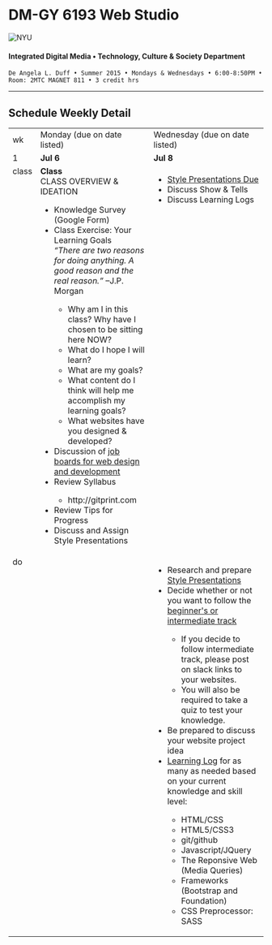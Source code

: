 # DM-GY 6193 Web Studio

![NYU](http://ws2.polishedsolid.com/de/nyu_soe_logo.png)
#### Integrated Digital Media • Technology, Culture & Society Department

    De Angela L. Duff • Summer 2015 • Mondays & Wednesdays • 6:00-8:50PM • Room: 2MTC MAGNET 811 • 3 credit hrs

---

## Schedule Weekly Detail

<table>
<tr>
<td>wk</td>
<td>Monday (due on date listed)</td>
<td>Wednesday (due on date listed)</td>
</tr>
<!-- first week -->
<tr>
        <td valign="top" width="4%">1</td>
        <td valign="top" width="48%"><strong>Jul 6</strong></td>
        <td valign="top" width="48%"><strong>Jul 8</strong></td>
    </tr>
 <tr>
        <td valign="top">class</td>
        <td valign="top">
        <strong>Class</strong><br>CLASS OVERVIEW &amp; IDEATION 
<ul>
<li>Knowledge Survey (Google Form)</li>
<li>Class Exercise: Your Learning Goals<br><i>“There are two reasons for doing anything. A good reason and the real reason.”</i> –J.P. Morgan</li>
    <ul>
    <li>Why am I in this class? Why have I chosen to be sitting here NOW?</li>
    <li>What do I hope I will learn?</li> 
    <li>What are my goals?</li>
    <li>What content do I think will help me accomplish my learning goals?</li>
    <li>What websites have you designed &amp; developed?</li>
    </ul>
<li>Discussion of <a href="../dm6193_resources.md">job boards for web design and development</a></li>
<li>Review Syllabus</li>
    <ul>
    <li>http://gitprint.com</li>
    </ul>
<li>Review Tips for Progress</li>
<li>Discuss and Assign Style Presentations</li>
</ul></td>
<td valign="top">
<ul>
<li><a href="../assignments/dm6193_style_presentations.md">Style Presentations Due</a></li>
<li>Discuss Show &amp; Tells</li>
<li>Discuss Learning Logs</li>
</ul></td>
</tr>
<tr>
        <td valign="top">do</td>
        <td valign="top"></td>
        <td valign="top">
        <ul>
            <li>Research and prepare <a href="../assignments/dm6193_style_presentations.md">Style Presentations</a></li>
            <li>Decide whether or not you want to follow the <a href="../dm6193_projects.md">beginner's or intermediate track</a></li>
            <ul>
                <li>If you decide to follow intermediate track, please post on slack links to your websites.</li>
                <li>You will also be required to take a quiz to test your knowledge.</li>
            </ul>
            <li>Be prepared to discuss your website project idea</li>
            <li><a href="../assignments/dm6193_learning_logs.md">Learning Log</a> for as many as needed based on your current knowledge and skill level:</li>
                <ul>
                <li>HTML/CSS</li>
                <li>HTML5/CSS3</li>
                <li>git/github</li>
                <li>Javascript/JQuery</li>
                <li>The Reponsive Web (Media Queries)</li>
                <li>Frameworks (Bootstrap and Foundation)</li>
                <li>CSS Preprocessor: SASS</li>
                </ul>
        </ul></td>
</tr>
</table>